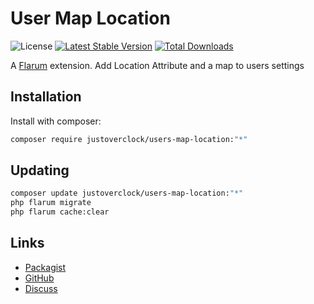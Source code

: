 # User Map Location

![License](https://img.shields.io/badge/license-MIT-blue.svg) [![Latest Stable Version](https://img.shields.io/packagist/v/justoverclock/users-map-location.svg)](https://packagist.org/packages/justoverclock/users-map-location) [![Total Downloads](https://img.shields.io/packagist/dt/justoverclock/users-map-location.svg)](https://packagist.org/packages/justoverclock/users-map-location)

A [Flarum](http://flarum.org) extension. Add Location Attribute and a map to users settings

## Installation

Install with composer:

```sh
composer require justoverclock/users-map-location:"*"
```

## Updating

```sh
composer update justoverclock/users-map-location:"*"
php flarum migrate
php flarum cache:clear
```

## Links

- [Packagist](https://packagist.org/packages/justoverclock/users-map-location)
- [GitHub](https://github.com/justoverclock/users-map-location)
- [Discuss](https://discuss.flarum.org/d/PUT_DISCUSS_SLUG_HERE)

